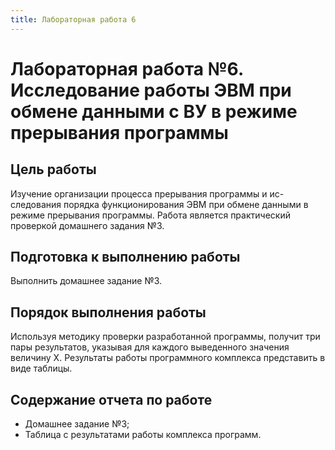 ```yaml
---
title: Лабораторная работа 6
---
```


# Лабораторная работа №6. Исследование работы ЭВМ при обмене данными с ВУ в режиме прерывания программы

## Цель работы

Изучение организации процесса прерывания программы и ис-следования порядка функционирования ЭВМ при обмене данными в режиме прерывания программы. Работа является практический проверкой домашнего задания №3.

## Подготовка к выполнению работы

Выполнить домашнее задание №3.

## Порядок выполнения работы

Используя методику проверки разработанной программы, получит три пары результатов, указывая для каждого выведенного значения величину Х. Результаты работы программного комплекса представить в виде таблицы. 

## Содержание отчета по работе

- Домашнее задание №3;
- Таблица с результатами работы комплекса программ.
